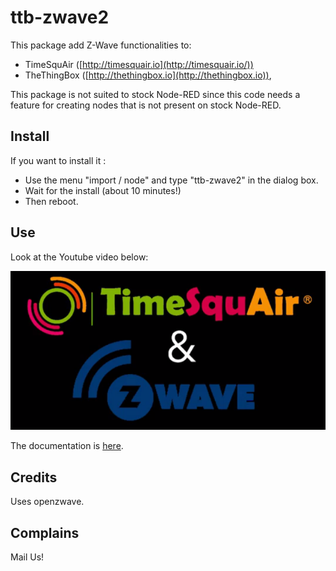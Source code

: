 ttb-zwave2
==========


This package add Z-Wave functionalities to:

* TimeSquAir ([http://timesquair.io](http://timesquair.io/)) 
* TheThingBox ([http://thethingbox.io](http://thethingbox.io)), 

This package is not suited to stock Node-RED since this code needs a feature for creating nodes that is not present on stock Node-RED.


Install
--------

If you want to install it : 

* Use the menu "import / node" and type "ttb-zwave2" in the dialog box. 
* Wait for the install (about 10 minutes!)
* Then reboot.

Use
----

Look at the Youtube video below:

[![ ](images/zwave/Youtube1.png)](https://www.youtube.com/watch?v=o81MNexwJo8 "Click to open in YouTube")

The documentation is [here](http://thethingbox.io/docs/ZwaveUI.html).


Credits
-------
Uses openzwave.


Complains
---------

Mail Us!

